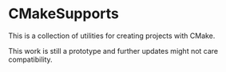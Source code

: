 # CMakeSupports

This is a collection of utilities for creating projects with CMake.

This work is still a prototype and further updates might not care compatibility.
